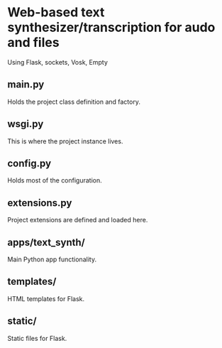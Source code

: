 # Web-based text synthesizer/transcription for audo and files
Using Flask, sockets, Vosk, Empty

## main.py

Holds the project class definition and factory.

## wsgi.py

This is where the project instance lives.

## config.py

Holds most of the configuration.

## extensions.py

Project extensions are defined and loaded here.

## apps/text_synth/

Main Python app functionality.

## templates/

HTML templates for Flask.

## static/

Static files for Flask.
